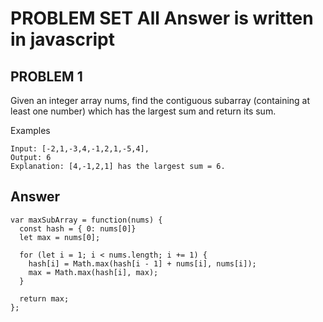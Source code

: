 # PROBLEM SET  All Answer is written in javascript

## PROBLEM 1

Given an integer array nums, find the contiguous subarray (containing at least one number) which has the largest sum and return its sum.

Examples
```
Input: [-2,1,-3,4,-1,2,1,-5,4],
Output: 6
Explanation: [4,-1,2,1] has the largest sum = 6.
```

## Answer

```
var maxSubArray = function(nums) {
  const hash = { 0: nums[0]}
  let max = nums[0];

  for (let i = 1; i < nums.length; i += 1) {
    hash[i] = Math.max(hash[i - 1] + nums[i], nums[i]);
    max = Math.max(hash[i], max);
  }

  return max;
};
```
